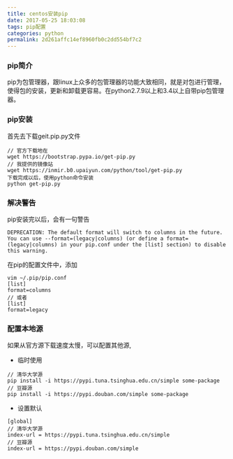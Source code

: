 ```yaml
---
title: centos安装pip
date: 2017-05-25 18:03:08
tags: pip配置
categories: python
permalink: 2d261affc14ef8960fb0c2dd554bf7c2
---
```

### pip简介
pip为包管理器，跟linux上众多的包管理器的功能大致相同，就是对包进行管理，使得包的安装，更新和卸载更容易。在python2.7.9以上和3.4以上自带pip包管理器。

<!--more-->

### pip安装
首先去下载geit.pip.py文件

```
// 官方下载地在
wget https://bootstrap.pypa.io/get-pip.py
// 我提供的镜像站
wget https://inmir.b0.upaiyun.com/python/tool/get-pip.py
下载完成以后，使用python命令安装
python get-pip.py
```

### 解决警告
pip安装完以后，会有一句警告
```
DEPRECATION: The default format will switch to columns in the future. You can use --format=(legacy|columns) (or define a format=(legacy|columns) in your pip.conf under the [list] section) to disable this warning.
```
在pip的配置文件中，添加
```
vim ~/.pip/pip.conf
[list]
format=columns
// 或者
[list]
format=legacy
```
### 配置本地源
如果从官方源下载速度太慢，可以配置其他源,

+ 临时使用

```
// 清华大学源
pip install -i https://pypi.tuna.tsinghua.edu.cn/simple some-package
// 豆瓣源
pip install -i https://pypi.douban.com/simple some-package
```

+ 设置默认

```
[global]
// 清华大学源
index-url = https://pypi.tuna.tsinghua.edu.cn/simple
// 豆瓣源
index-url = https://pypi.douban.com/simple
```
